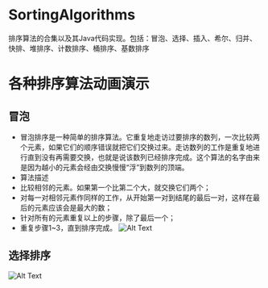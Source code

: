 # SortingAlgorithms
排序算法的合集以及其Java代码实现。包括：冒泡、选择、插入、希尔、归并、快排、堆排序、计数排序、桶排序、基数排序

# 各种排序算法动画演示
## 冒泡
* 冒泡排序是一种简单的排序算法。它重复地走访过要排序的数列，一次比较两个元素，如果它们的顺序错误就把它们交换过来。走访数列的工作是重复地进行直到没有再需要交换，也就是说该数列已经排序完成。这个算法的名字由来是因为越小的元素会经由交换慢慢“浮”到数列的顶端。
* 算法描述
 * 比较相邻的元素。如果第一个比第二个大，就交换它们两个；
 * 对每一对相邻元素作同样的工作，从开始第一对到结尾的最后一对，这样在最后的元素应该会是最大的数；
 * 针对所有的元素重复以上的步骤，除了最后一个；
 * 重复步骤1~3，直到排序完成。
![Alt Text](https://mmbiz.qpic.cn/mmbiz_gif/QCu849YTaIOOdfiakqsTRHKk9icjqQZJYuffv5BticjiaK3BNNtdH6dRFglibdwgA9w2oR6QZTadJeZHdOsicqyjasPg/640?wxfrom=5&wx_lazy=1)
## 选择排序
![Alt Text](https://mmbiz.qpic.cn/mmbiz_gif/QCu849YTaIOOdfiakqsTRHKk9icjqQZJYuROpQscX9fen1nqP1nia2lUADm29QpKHn7IqPn2Aiaic4DoPQ72GYKak6w/640?wxfrom=5&wx_lazy=1)  

